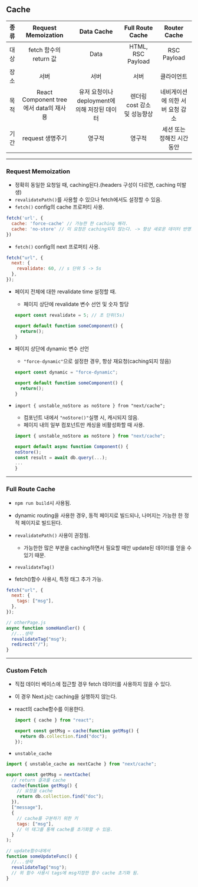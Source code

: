 ## Cache

| 종류 |          Request Memoization           |                  Data Cache                   |    Full Route <br/> Cache    |           Router Cache           |
| :--: | :------------------------------------: | :-------------------------------------------: | :--------------------------: | :------------------------------: |
| 대상 |         fetch 함수의 return 값         |                     Data                      |      HTML, RSC Payload       |           RSC Payload            |
| 장소 |                  서버                  |                     서버                      |             서버             |            클라이언트            |
| 목적 | React Component tree에서 data의 재사용 | 유저 요청이나 deployment에 의해 저장된 데이터 | 렌더링 cost 감소 및 성능향상 | 네비게이션에 의한 서버 요청 감소 |
| 기간 |            request 생명주기            |                    영구적                     |            영구적            |    세션 또는 정해진 시간 동안    |

---

### Request Memoization

- 정확히 동일한 요청일 때, caching된다.(headers 구성이 다르면, caching 미발생)
- `revalidatePath()`를 사용할 수 있으나 fetch에서도 설정할 수 있음.
- `fetch()` config의 cache 프로퍼티 사용.

```jsx
fetch('url', {
  cache: 'force-cache' // 가능한 한 caching 해라.
  cache: 'no-store' // 이 요청은 caching되지 않는다. -> 항상 새로운 데이터 반영.
})
```

- `fetch()` config의 next 프로퍼티 사용.

```jsx
fetch("url", {
  next: {
    revalidate: 60, // s 단위 5 -> 5s
  },
});
```

- 페이지 전체에 대한 revalidate time 설정할 때.

  - 페이지 상단에 revalidate 변수 선언 및 숫자 할당

  ```jsx
  export const revalidate = 5; // 초 단위(5s)

  export default function someComponent() {
    return();
  }
  ```

- 페이지 상단에 dynamic 변수 선언

  - `"force-dynamic"`으로 설정한 경우, 항상 재요청(caching되지 않음)

  ```jsx
  export const dynamic = "force-dynamic";

  export default function someComponent() {
    return();
  }
  ```

- `import { unstable_noStore as noStore } from "next/cache";`

  - 컴포넌트 내에서 `"noStore()"`실행 시, 캐시되지 않음.
  - 페이지 내의 일부 컴포넌트만 캐싱을 비활성화할 때 사용.

  ```jsx
  import { unstable_noStore as noStore } from "next/cache";

  export default async function Component() {
  noStore();
  const result = await db.query(...);
  ...
  }

  ```

---

### Full Route Cache

- `npm run build`시 사용됨.
- dynamic routing을 사용한 경우, 동적 페이지로 빌드되나, 나머지는 가능한 한 정적 페이지로 빌드된다.
- `revalidatePath()` 사용이 권장됨.

  - 가능한한 많은 부분을 caching하면서 필요할 때만 update된 데이터를 얻을 수 있기 때문.

- `revalidateTag()`
- fetch()함수 사용시, 특정 태그 추가 가능.

```jsx
fetch("url", {
  next: {
    tags: ["msg"],
  },
});

// otherPage.js
async function someHandler() {
  //...생략
  revalidateTag("msg");
  redirect("/");
}
```

---

### Custom Fetch

- 직접 데이터 베이스에 접근할 경우 fetch 데이터를 사용하지 않을 수 있다.
- 이 경우 Next.js는 caching을 실행하지 않는다.
- react의 cache함수를 이용한다.

  ```jsx
  import { cache } from "react";

  export const getMsg = cache(function getMsg() {
    return db.collection.find("doc");
  });
  ```

- `unstable_cache`

```jsx
import { unstable_cache as nextCache } from "next/cache";

export const getMsg = nextCache(
  // return 결과를 cache
  cache(function getMsg() {
    // 요청을 cache
    return db.collection.find("doc");
  }),
  ["message"],
  {
    // cache를 구분하기 위한 키
    tags: ["msg"],
    // 이 태그를 통해 cache를 초기화할 수 있음.
  }
);

// update함수내에서
function someUpdateFunc() {
  //...생략
  revalidateTag("msg");
  // 위 함수 사용시 tags에 msg지정한 함수 cache 초기화 됨.
}
```
